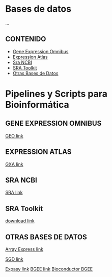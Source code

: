 Bases de datos
==================

...

## CONTENIDO

- [Gene Expression Omnibus](#gene-expression-omnibus)
- [Expression Atlas](#expression-atlas)
- [Sra NCBI](#sra-ncbi)
- [SRA Toolkit](#sra-toolkit)
- [Otras Bases de Datos](#otras-bases-de-datos)

Pipelines y Scripts para Bioinformática
=======================================

## GENE EXPRESSION OMNIBUS

[GEO link](https://www.ncbi.nlm.nih.gov/geo/)

## EXPRESSION ATLAS

[GXA link](https://www.ebi.ac.uk/gxa/home)

## SRA NCBI

[SRA link](https://trace.ncbi.nlm.nih.gov/Traces/sra/)

## SRA Toolkit

[download link](https://trace.ncbi.nlm.nih.gov/Traces/sra/sra.cgi?view=software)

## OTRAS BASES DE DATOS

[Array Express link](https://www.ebi.ac.uk/arrayexpress/)

[SGD link](https://www.yeastgenome.org/)

[Expasy link](https://www.expasy.org/resources/bgee)
[BGEE link](https://bgee.org/bgee15_0/)
[Bioconductor BGEE](https://bioconductor.org/packages/release/bioc/html/BgeeDB.html)

